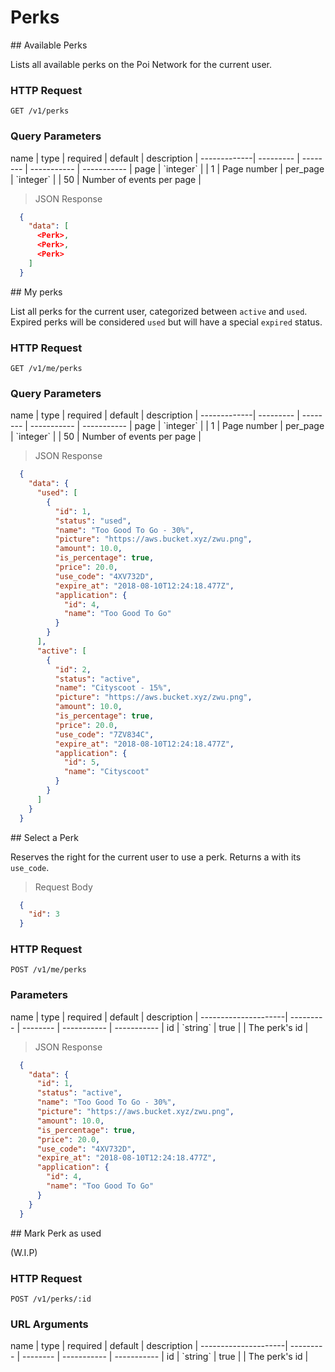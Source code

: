 # Perks

<div class="public-endpoint"></div>
## Available Perks 

Lists all available perks on the Poi Network for the current user.

### HTTP Request

`GET /v1/perks`

### Query Parameters

<div class="params-table"></div>
name         | type      | required | default     | description |
-------------| --------- | -------- | ----------- | ----------- |
page         | `integer` |          | 1           | Page number |
per_page     | `integer` |          | 50          | Number of events per page |

>  JSON Response

```json
  {
    "data": [
      <Perk>,
      <Perk>,
      <Perk>
    ]
  }
```

<div class="public-endpoint"></div>
## My perks 

List all perks for the current user, categorized between `active` and `used`. Expired perks will be considered `used` but will have a special `expired` status.

### HTTP Request

`GET /v1/me/perks`

### Query Parameters

<div class="params-table"></div>
name         | type      | required | default     | description |
-------------| --------- | -------- | ----------- | ----------- |
page         | `integer` |          | 1           | Page number |
per_page     | `integer` |          | 50          | Number of events per page |

>  JSON Response

```json
  {
    "data": {
      "used": [
        {
          "id": 1,
          "status": "used",
          "name": "Too Good To Go - 30%",
          "picture": "https://aws.bucket.xyz/zwu.png",
          "amount": 10.0,
          "is_percentage": true,
          "price": 20.0,
          "use_code": "4XV732D",
          "expire_at": "2018-08-10T12:24:18.477Z",
          "application": {
            "id": 4,
            "name": "Too Good To Go"
          }
        }
      ],
      "active": [
        {
          "id": 2,
          "status": "active",
          "name": "Cityscoot - 15%",
          "picture": "https://aws.bucket.xyz/zwu.png",
          "amount": 10.0,
          "is_percentage": true,
          "price": 20.0,
          "use_code": "7ZV834C",
          "expire_at": "2018-08-10T12:24:18.477Z",
          "application": {
            "id": 5,
            "name": "Cityscoot"
          }
        }        
      ]
    }
  }
```

<div class="public-endpoint"></div>
## Select a Perk

Reserves the right for the current user to use a perk. Returns a [<Perk>](#perk) with its `use_code`.

> Request Body

```json
  {
    "id": 3
  }
```

### HTTP Request

`POST /v1/me/perks`

### Parameters

<div class="params-table"></div>
name                 | type      | required | default     | description |
---------------------| --------- | -------- | ----------- | ----------- |
id                   | `string`  | true     |         | The perk's id | 

>  JSON Response

```json
  {
    "data": {
      "id": 1,
      "status": "active",
      "name": "Too Good To Go - 30%",
      "picture": "https://aws.bucket.xyz/zwu.png",
      "amount": 10.0,
      "is_percentage": true,
      "price": 20.0,
      "use_code": "4XV732D",
      "expire_at": "2018-08-10T12:24:18.477Z",
      "application": {
        "id": 4,
        "name": "Too Good To Go"
      }
    }
  }
```

<div class="private-endpoint"></div>
## Mark Perk as used

(W.I.P)

### HTTP Request

`POST /v1/perks/:id`

### URL Arguments

<div class="params-table"></div>
name                 | type      | required | default     | description |
---------------------| --------- | -------- | ----------- | ----------- |
id                   | `string`  | true     |         | The perk's id | 